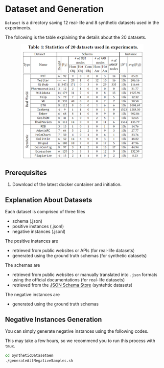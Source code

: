 # Dataset and Generation

`Dataset` is a directory saving 12 real-life and 8 synthetic datasets used in the experiments. 

The following is the table explaining the details about the 20 datasets.
<p align = "center">
<img src="images/datasets.png" alt="drawing" width="400"/>
</p>



## Prerequisites

1. Download of the latest docker container and initiation.


## Explanation About Datasets

Each dataset is comprised of three files

- schema (.json)
- positive instances (.jsonl)
- negative instances (.jsonl)

The positive instances are
- retrieved from public websites or APIs (for real-life datasets)
- generated using the ground truth schemas (for synthetic datasets)

The schemas are
- retrieved from public websites or manually translated into `.json` formats using the official documentations (for real-life datasets)
- retrieved from the [JSON Schema Store](https://www.schemastore.org/json/) (syntehtic datasets)

The negative instances are
- generated using the ground truth schemas

## Negative Instances Generation

You can simply generate negative instances using the following codes.

This may take a few hours, so we recommend you to run this process with `tmux`.
```bash
cd SyntheticDatasetGen
./generateAllNegativeSamples.sh
```

